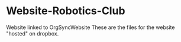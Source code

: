 # Website-Robotics-Club
Website linked to OrgSyncWebsite
These are the files for the website "hosted" on dropbox.
